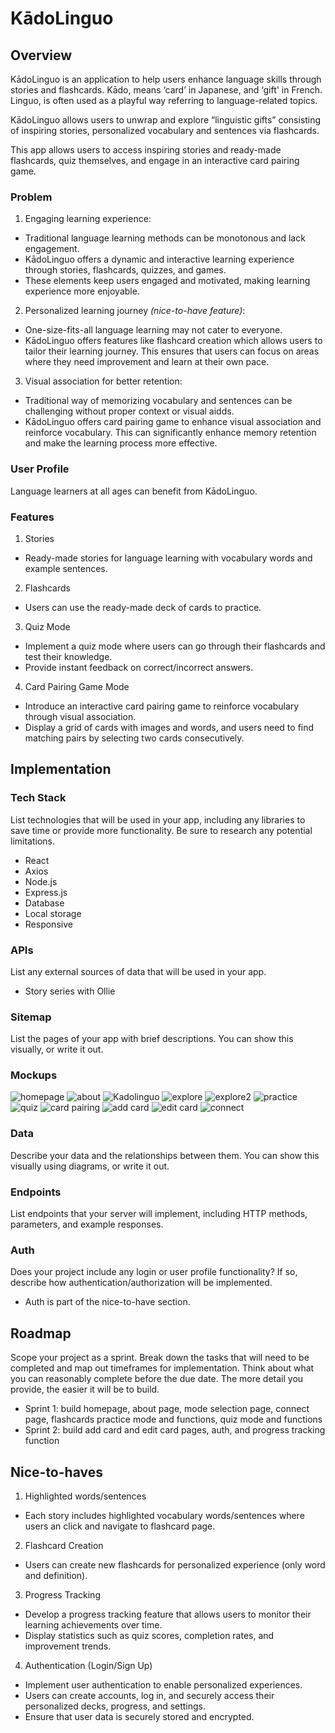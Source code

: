 # KādoLinguo

## Overview

KādoLinguo is an application to help users enhance language skills through stories and flashcards. Kādo, means ‘card’ in Japanese, and ‘gift' in French. Linguo, is often used as a playful way referring to language-related topics.

KādoLinguo allows users to unwrap and explore “linguistic gifts” consisting of inspiring stories, personalized vocabulary and sentences via flashcards.

This app allows users to access inspiring stories and ready-made flashcards, quiz themselves, and engage in an interactive card pairing game.

### Problem

1. Engaging learning experience:

- Traditional language learning methods can be monotonous and lack engagement.
- KādoLinguo offers a dynamic and interactive learning experience through stories, flashcards, quizzes, and games.
- These elements keep users engaged and motivated, making learning experience more enjoyable.

2. Personalized learning journey _(nice-to-have feature)_:

- One-size-fits-all language learning may not cater to everyone.
- KādoLinguo offers features like flashcard creation which allows users to tailor their learning journey. This ensures that users can focus on areas where they need improvement and learn at their own pace.

3. Visual association for better retention:

- Traditional way of memorizing vocabulary and sentences can be challenging without proper context or visual aidds.
- KādoLinguo offers card pairing game to enhance visual association and reinforce vocabulary. This can significantly enhance memory retention and make the learning process more effective.

### User Profile

Language learners at all ages can benefit from KādoLinguo.

### Features

1. Stories

- Ready-made stories for language learning with vocabulary words and example sentences.

2. Flashcards

- Users can use the ready-made deck of cards to practice.

3. Quiz Mode

- Implement a quiz mode where users can go through their flashcards and test their knowledge.
- Provide instant feedback on correct/incorrect answers.

4. Card Pairing Game Mode

- Introduce an interactive card pairing game to reinforce vocabulary through visual association.
- Display a grid of cards with images and words, and users need to find matching pairs by selecting two cards consecutively.

## Implementation

### Tech Stack

List technologies that will be used in your app, including any libraries to save time or provide more functionality. Be sure to research any potential limitations.

- React
- Axios
- Node.js
- Express.js
- Database
- Local storage
- Responsive

### APIs

List any external sources of data that will be used in your app.

- Story series with Ollie

### Sitemap

List the pages of your app with brief descriptions. You can show this visually, or write it out.

### Mockups

![homepage](./assets/Screenshot%202024-02-12%20at%208.58.36 PM.png)
![about](./assets/about.png)
![Kadolinguo](./assets/about2.png)
![explore](./assets/explore.png)
![explore2](./assets/explore2.png)
![practice](./assets/practice.png)
![quiz](./assets/quiz.png)
![card pairing](./assets/card%20pairing.png)
![add card](./assets/add%20card2.png)
![edit card](./assets/edit%20card2.png)
![connect](./assets/contact.png)

### Data

Describe your data and the relationships between them. You can show this visually using diagrams, or write it out.

### Endpoints

List endpoints that your server will implement, including HTTP methods, parameters, and example responses.

### Auth

Does your project include any login or user profile functionality? If so, describe how authentication/authorization will be implemented.

- Auth is part of the nice-to-have section.

## Roadmap

Scope your project as a sprint. Break down the tasks that will need to be completed and map out timeframes for implementation. Think about what you can reasonably complete before the due date. The more detail you provide, the easier it will be to build.

- Sprint 1: build homepage, about page, mode selection page, connect page, flashcards practice mode and functions, quiz mode and functions
- Sprint 2: build add card and edit card pages, auth, and progress tracking function

## Nice-to-haves

1. Highlighted words/sentences

- Each story includes highlighted vocabulary words/sentences where users an click and navigate to flashcard page.

2. Flashcard Creation

- Users can create new flashcards for personalized experience (only word and definition).

3. Progress Tracking

- Develop a progress tracking feature that allows users to monitor their learning achievements over time.
- Display statistics such as quiz scores, completion rates, and improvement trends.

4. Authentication (Login/Sign Up)

- Implement user authentication to enable personalized experiences.
- Users can create accounts, log in, and securely access their personalized decks, progress, and settings.
- Ensure that user data is securely stored and encrypted.
